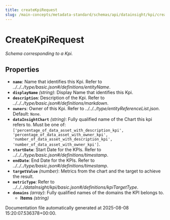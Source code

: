 ```yaml
---
title: createKpiRequest
slug: /main-concepts/metadata-standard/schemas/api/datainsight/kpi/createkpirequest
---
```


# CreateKpiRequest

*Schema corresponding to a Kpi.*

## Properties

- **`name`**: Name that identifies this Kpi. Refer to *../../../type/basic.json#/definitions/entityName*.
- **`displayName`** *(string)*: Display Name that identifies this Kpi.
- **`description`**: Description of the Kpi. Refer to *../../../type/basic.json#/definitions/markdown*.
- **`owners`**: Owner of this Kpi. Refer to *../../../type/entityReferenceList.json*. Default: `None`.
- **`dataInsightChart`** *(string)*: Fully qualified name of the Chart this kpi refers to. Must be one of: `['percentage_of_data_asset_with_description_kpi', 'percentage_of_data_asset_with_owner_kpi', 'number_of_data_asset_with_description_kpi', 'number_of_data_asset_with_owner_kpi']`.
- **`startDate`**: Start Date for the KPIs. Refer to *../../../type/basic.json#/definitions/timestamp*.
- **`endDate`**: End Date for the KPIs. Refer to *../../../type/basic.json#/definitions/timestamp*.
- **`targetValue`** *(number)*: Metrics from the chart and the target to achieve the result.
- **`metricType`**: Refer to *../../../dataInsight/kpi/basic.json#/definitions/kpiTargetType*.
- **`domains`** *(array)*: Fully qualified names of the domains the KPI belongs to.
  - **Items** *(string)*


Documentation file automatically generated at 2025-08-08 15:20:07.536378+00:00.
